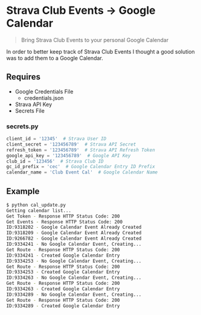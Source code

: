 # Strava Club Events -> Google Calendar
> Bring Strava Club Events to your personal Google Calendar

In order to better keep track of Strava Club Events I thought a good solution was to add them to a Google Calendar.

## Requires
- Google Credentials File
    - credentials.json
- Strava API Key
- Secrets File

### secrets.py
```python
client_id = '12345'  # Strava User ID
client_secret = '123456789'  # Strava API Secret
refresh_token = '123456789'  # Strava API Refresh Token
google_api_key = '123456789'  # Google API Key
club_id = '123456'  # Strava Club ID
gc_id_prefix = 'cec'  # Google Calendar Entry ID Prefix
calendar_name = 'Club Event Cal'  # Google Calendar Name
```

## Example
```bash
$ python cal_update.py
Getting calendar list...
Get Token - Response HTTP Status Code: 200
Get Events - Response HTTP Status Code: 200
ID:9318202 - Google Calendar Event Already Created
ID:9318209 - Google Calendar Event Already Created
ID:9266782 - Google Calendar Event Already Created
ID:9334241 - No Google Calendar Event, Creating...
Get Route - Response HTTP Status Code: 200
ID:9334241 - Created Google Calendar Entry
ID:9334253 - No Google Calendar Event, Creating...
Get Route - Response HTTP Status Code: 200
ID:9334253 - Created Google Calendar Entry
ID:9334263 - No Google Calendar Event, Creating...
Get Route - Response HTTP Status Code: 200
ID:9334263 - Created Google Calendar Entry
ID:9334289 - No Google Calendar Event, Creating...
Get Route - Response HTTP Status Code: 200
ID:9334289 - Created Google Calendar Entry
```